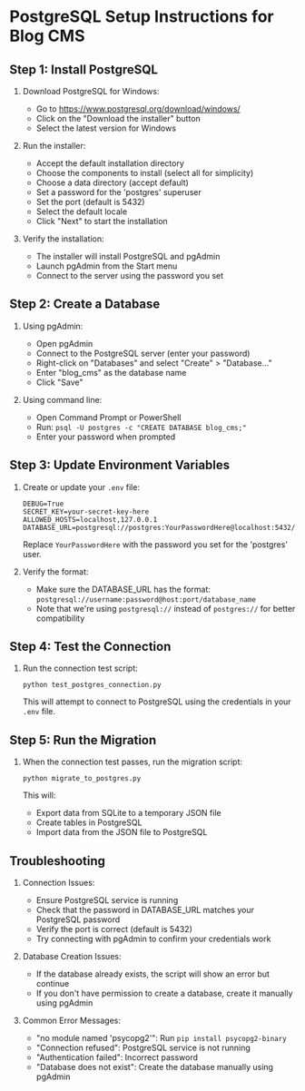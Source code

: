 # PostgreSQL Setup Instructions for Blog CMS

## Step 1: Install PostgreSQL

1. Download PostgreSQL for Windows:
   - Go to https://www.postgresql.org/download/windows/
   - Click on the "Download the installer" button
   - Select the latest version for Windows

2. Run the installer:
   - Accept the default installation directory
   - Choose the components to install (select all for simplicity)
   - Choose a data directory (accept default)
   - Set a password for the 'postgres' superuser
   - Set the port (default is 5432)
   - Select the default locale
   - Click "Next" to start the installation

3. Verify the installation:
   - The installer will install PostgreSQL and pgAdmin
   - Launch pgAdmin from the Start menu
   - Connect to the server using the password you set

## Step 2: Create a Database

1. Using pgAdmin:
   - Open pgAdmin
   - Connect to the PostgreSQL server (enter your password)
   - Right-click on "Databases" and select "Create" > "Database..."
   - Enter "blog_cms" as the database name
   - Click "Save"

2. Using command line:
   - Open Command Prompt or PowerShell
   - Run: `psql -U postgres -c "CREATE DATABASE blog_cms;"`
   - Enter your password when prompted

## Step 3: Update Environment Variables

1. Create or update your `.env` file:
   ```
   DEBUG=True
   SECRET_KEY=your-secret-key-here
   ALLOWED_HOSTS=localhost,127.0.0.1
   DATABASE_URL=postgresql://postgres:YourPasswordHere@localhost:5432/blog_cms
   ```

   Replace `YourPasswordHere` with the password you set for the 'postgres' user.

2. Verify the format:
   - Make sure the DATABASE_URL has the format: `postgresql://username:password@host:port/database_name`
   - Note that we're using `postgresql://` instead of `postgres://` for better compatibility

## Step 4: Test the Connection

1. Run the connection test script:
   ```
   python test_postgres_connection.py
   ```

   This will attempt to connect to PostgreSQL using the credentials in your `.env` file.

## Step 5: Run the Migration

1. When the connection test passes, run the migration script:
   ```
   python migrate_to_postgres.py
   ```

   This will:
   - Export data from SQLite to a temporary JSON file
   - Create tables in PostgreSQL
   - Import data from the JSON file to PostgreSQL

## Troubleshooting

1. Connection Issues:
   - Ensure PostgreSQL service is running
   - Check that the password in DATABASE_URL matches your PostgreSQL password
   - Verify the port is correct (default is 5432)
   - Try connecting with pgAdmin to confirm your credentials work

2. Database Creation Issues:
   - If the database already exists, the script will show an error but continue
   - If you don't have permission to create a database, create it manually using pgAdmin

3. Common Error Messages:
   - "no module named 'psycopg2'": Run `pip install psycopg2-binary`
   - "Connection refused": PostgreSQL service is not running
   - "Authentication failed": Incorrect password
   - "Database does not exist": Create the database manually using pgAdmin 